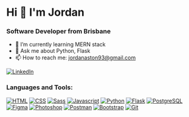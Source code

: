 # Hi 👋 I'm Jordan

### Software Developer from Brisbane 

- 🌱 I’m currently learning MERN stack
- 💬 Ask me about Python, Flask
- 📫 How to reach me: jordanaston93@gmail.com

[![LinkedIn](https://img.icons8.com/color/48/000000/linkedin.png)](https://www.linkedin.com/in/jordan-aston-164aab178/)

### Languages and Tools:

[![HTML](https://img.icons8.com/color/48/000000/html-5.png)](https://www.w3.org/html/)
[![CSS](https://img.icons8.com/color/48/000000/css3.png)](https://www.w3.org/Style/CSS/Overview.en.html)
[![Sass](https://img.icons8.com/color/48/000000/sass.png)](https://sass-lang.com/)
[![Javascript](https://img.icons8.com/color/48/000000/javascript.png)](https://www.javascript.com/)
[![Python](https://img.icons8.com/color/48/000000/python.png)](https://www.python.org/)
[![Flask](https://img.icons8.com/fluency/48/000000/flask.png)](https://flask.palletsprojects.com/)
[![PostgreSQL](https://img.icons8.com/color/48/000000/postgreesql.png)](https://www.postgresql.org/)
[![Figma](https://img.icons8.com/color/48/000000/figma.png)](https://www.figma.com/)
[![Photoshop](https://img.icons8.com/color/48/000000/adobe-photoshop.png)](https://www.adobe.com/products/photoshop.html)
[![Postman](https://img.icons8.com/color/48/000000/postman.png)](https://www.postman.com/)
[![Bootstrap](https://img.icons8.com/color/48/000000/bootstrap.png)](https://getbootstrap.com/)
[![Git](https://img.icons8.com/color/48/000000/git.png)](https://git-scm.com/)




